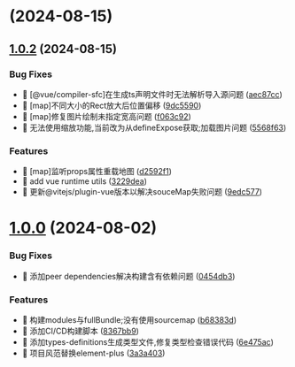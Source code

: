 # [](https://github.com/fenglekai/less-write/compare/v1.0.2...v) (2024-08-15)



## [1.0.2](https://github.com/fenglekai/less-write/compare/v1.0.0...v1.0.2) (2024-08-15)


### Bug Fixes

* 🐛 [@vue/compiler-sfc]在生成ts声明文件时无法解析导入源问题 ([aec87cc](https://github.com/fenglekai/less-write/commit/aec87ccafb51e8f0f45e751d8a9e4ce22e075d0b))
* 🐛 [map]不同大小的Rect放大后位置偏移 ([9dc5590](https://github.com/fenglekai/less-write/commit/9dc5590a6a223f21a773b048b6cd1580d46f6970))
* 🐛 [map]修复图片绘制未指定宽高问题 ([f063c92](https://github.com/fenglekai/less-write/commit/f063c9296eb516c5f13d0ec40d79a6f4f9c68480))
* 🐛 无法使用缩放功能,当前改为从defineExpose获取;加载图片问题 ([5568f63](https://github.com/fenglekai/less-write/commit/5568f630478b3da1a79f1f4645b79fb4e3ff6597))


### Features

* 🎸 [map]监听props属性重载地图 ([d2592f1](https://github.com/fenglekai/less-write/commit/d2592f16dc31a7f855824519277d867525aa5747))
* 🎸 add vue runtime utils ([3229dea](https://github.com/fenglekai/less-write/commit/3229dea54c1337337ddb8c1154b92704fa16ebdc))
* 🎸 更新@vitejs/plugin-vue版本以解决souceMap失败问题 ([9edc577](https://github.com/fenglekai/less-write/commit/9edc577590ad5b43630bcb52b1e2517720f52cb1))



# [1.0.0](https://github.com/fenglekai/less-write/compare/3a3a403af021e1bef8eebe7482ecb66d993f919f...v1.0.0) (2024-08-02)


### Bug Fixes

* 🐛 添加peer dependencies解决构建含有依赖问题 ([0454db3](https://github.com/fenglekai/less-write/commit/0454db3dcc16a3902cd60b8e2bbc6eece46b1bd4))


### Features

* 🎸 构建modules与fullBundle;没有使用sourcemap ([b68383d](https://github.com/fenglekai/less-write/commit/b68383daf77a3c49f74a222ad760dc3e17250f62))
* 🎸 添加CI/CD构建脚本 ([8367bb9](https://github.com/fenglekai/less-write/commit/8367bb91f53d21d0c6e1b9aaaa7e645bce11e7cf))
* 🎸 添加types-definitions生成类型文件,修复类型检查错误代码 ([6e475ac](https://github.com/fenglekai/less-write/commit/6e475ac66b0036462246228c14d440c6031cce18))
* 🎸 项目风范替换element-plus ([3a3a403](https://github.com/fenglekai/less-write/commit/3a3a403af021e1bef8eebe7482ecb66d993f919f))



